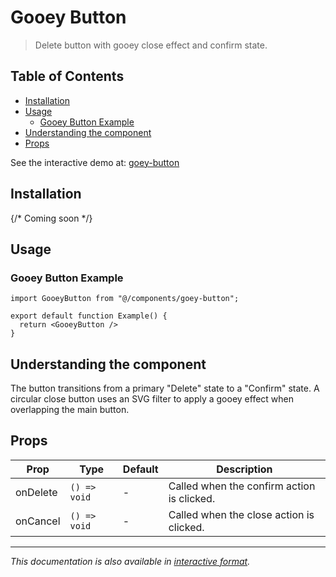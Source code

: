 # Gooey Button

> Delete button with gooey close effect and confirm state.

## Table of Contents

- [Installation](#installation)
- [Usage](#usage)
  - [Gooey Button Example](#gooey-button-example)
- [Understanding the component](#understanding-the-component)
- [Props](#props)

See the interactive demo at: [goey-button](https://uwuui.com/docs/components/components/button/goey-button)

## Installation

{/* Coming soon */}

## Usage

### Gooey Button Example

```tsx
import GooeyButton from "@/components/goey-button";

export default function Example() {
  return <GooeyButton />
}
```

## Understanding the component

The button transitions from a primary "Delete" state to a "Confirm" state. A circular close button uses an SVG filter to apply a gooey effect when overlapping the main button.

## Props

| Prop | Type | Default | Description |
|----------|----------|----------|----------|
| onDelete | `() => void` | - | Called when the confirm action is clicked. |
| onCancel | `() => void` | - | Called when the close action is clicked. |

---

*This documentation is also available in [interactive format](https://uwuui.com/docs/components/components/button/goey-button).*